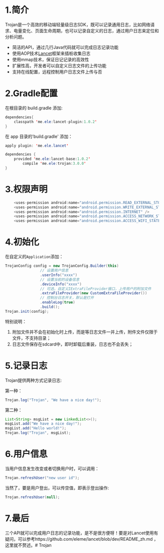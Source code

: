 # 1.简介
Trojan是一个高效的移动端轻量级日志SDK，既可以记录通用日志，比如网络请求、电量变化、页面生命周期，也可以记录自定义的日志，通过用户日志来定位和分析问题。

* 简洁的API，通过几行Java代码就可以完成日志记录功能
* 使用AOP技术[Lancet](https://github.com/eleme/lancet)框架来插桩收集日志
* 使用mmap技术，保证日记记录的高效性
* 扩展性高，开发者可以自定义日志文件的上传功能
* 支持在线配置，远程控制用户日志文件上传与否

# 2.Gradle配置
在根目录的 build.gradle 添加:
```java
dependencies{
    classpath 'me.ele:lancet-plugin:1.0.2'
}
```

在 app 目录的'build.gradle' 添加：
```java
apply plugin: 'me.ele.lancet'

dependencies {
    provided 'me.ele:lancet-base:1.0.2'
		compile 'me.ele:trojan:3.0.0'
}
```

# 3.权限声明
```java
    <uses-permission android:name="android.permission.READ_EXTERNAL_STORAGE" />
    <uses-permission android:name="android.permission.WRITE_EXTERNAL_STORAGE" />
    <uses-permission android:name="android.permission.INTERNET" />
    <uses-permission android:name="android.permission.ACCESS_NETWORK_STATE" />
    <uses-permission android:name="android.permission.ACCESS_WIFI_STATE" />
```

# 4.初始化
在自定义的`Application`添加：
```java
TrojanConfig config = new TrojanConfig.Builder(this)
                // 设置用户信息
                .userInfo("xxxx")
                // 设置当前的设备信息
                .deviceInfo("xxxx")
                // 可选，自定义IExtraFileProvider接口，上传用户的附加文件
                .extraFileProvider(new CustomExtraFileProvider())
                // 控制台日志开关，默认是打开
                .enableLog(true)
                .build();
Trojan.init(config);
```

特别说明：
1. 附加文件并不会在初始化时上传，而是等日志文件一并上传，附件文件仅限于文件，不支持目录；
2. 日志文件保存在sdcard中，即时卸载后重装，日志也不会丢失；

# 5.记录日志
Trojan提供两种方式记录日志:

第一种：
```java
Trojan.log("Trojan", "We have a nice day!");
```

第二种：
```java
List<String> msgList = new LinkedList<>();
msgList.add("We have a nice day!");
msgList.add("Hello world!");
Trojan.log("Trojan", msgList);
```

# 6.用户信息
当用户信息发生改变或者切换用户时，可以调用：

```java
Trojan.refreshUser("new user id");
```

当然了，要是用户登出，可以传空值，即表示登出操作:

```java
Trojan.refreshUser(null);
```
# 7.最后
三个API就可以完成用户日志的记录功能，是不是很方便呀！要是对Lancet使用有疑问，可以参考https://github.com/eleme/lancet/blob/dev/README_zh.md ，这里就不赘述。# Trojan
